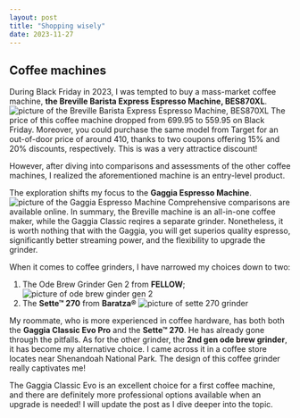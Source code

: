 ```yaml
---
layout: post
title: "Shopping wisely"
date: 2023-11-27
---
```


## Coffee machines

During Black Friday in 2023, I was tempted to buy a mass-market coffee machine, **the Breville Barista Express Espresso Machine, BES870XL**. ![picture of the Breville Barista Express Espresso Machine, BES870XL](../../../images/BES870XL_Transparent_1300x1300.png) 
The price of this coffee machine dropped from $699.95$ to $559.95$ on Black Friday. Moreover, you could purchase the same model from Target for an out-of-door price of around $410$, thanks to two coupons offering $15\%$ and $20\%$ discounts, respectively. This is was a very attractice discount!

However, after diving into comparisons and assessments of the other coffee machines, I realized the aforementioned machine is an entry-level product.

The exploration shifts my focus to the **Gaggia Espresso Machine**. ![picture of the Gaggia Espresso Machine](../../../images/NewClassic_Int_Varianti_Colori_Gaggia_2023-copia.png) Comprehensive comparisons are available online. In summary, the Breville machine is an all-in-one coffee maker, while the Gaggia Classic reqires a separate grinder. Nonetheless, it is worth nothing that with the Gaggia, you will get superios quality espresso, significantly better streaming power, and the flexibility to upgrade the grinder.

When it comes to coffee grinders, I have narrowed my choices down to two:

1. The Ode Brew Grinder Gen 2 from **FELLOW**; ![picture of ode brew ginder gen 2](../../../images/ode-brew-grinder-gen-2.png)
2. The **Sette&trade; 270** from **Baratza&reg;** ![picture of sette 270 grinder](../../../images/sette-270.png)


My roommate, who is more experienced in coffee hardware, has both both the **Gaggia Classic Evo Pro** and the **Sette&trade; 270**. He has already gone through the pitfalls. As for the other grinder, the **2nd gen ode brew grinder**, it has become my alternative choice. I came across it in a coffee store locates near Shenandoah National Park. The design of this coffee grinder really captivates me!

The Gaggia Classic Evo is an excellent choice for a first coffee machine, and there are definitely more professional options available when an upgrade is needed! I will update the post as I dive deeper into the topic.